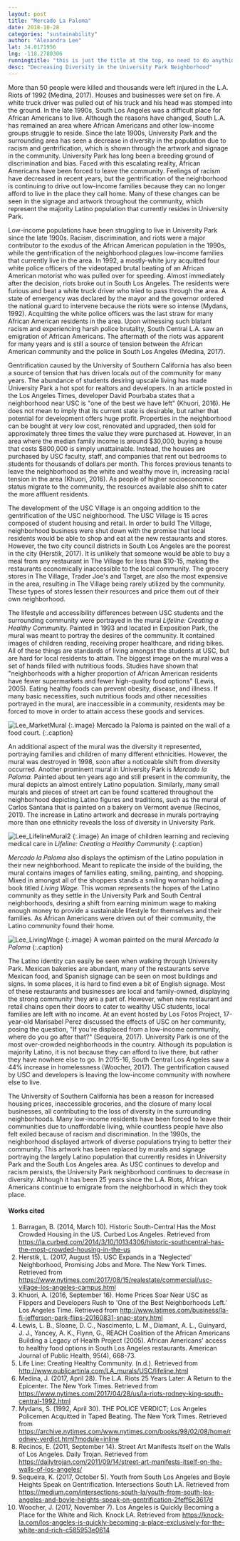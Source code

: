```yaml
---
layout: post
title: "Mercado La Paloma"
date: 2018-10-28
categories: "sustainability" 
author: "Alexandra Lee"
lat: 34.0171956
lng: -118.2780306
runningtitle: "this is just the title at the top, no need to do anything here"
desc: "Decreasing Diversity in the University Park Neighborhood"
---
```


More than 50 people were killed and thousands were left injured in the L.A. Riots of 1992 (Medina, 2017). Houses and businesses were set on fire. A white truck driver was pulled out of his truck and his head was stomped into the ground. In the late 1990s, South Los Angeles was a difficult place for African Americans to live. Although the reasons have changed, South L.A. has remained an area where African Americans and other low-income groups struggle to reside. Since the late 1900s, University Park and the surrounding area has seen a decrease in diversity in the population due to racism and gentrification, which is shown through the artwork and signage in the community. University Park has long been a breeding ground of discrimination and bias. Faced with this escalating reality, African Americans have been forced to leave the community. Feelings of racism have decreased in recent years, but the gentrification of the neighborhood is continuing to drive out low-income families because they can no longer afford to live in the place they call home. Many of these changes can be seen in the signage and artwork throughout the community, which represent the majority Latino population that currently resides in University Park. 

Low-income populations have been struggling to live in University Park since the late 1900s. Racism, discrimination, and riots were a major contributor to the exodus of the African American population in the 1990s, while the gentrification of the neighborhood plagues low-income families that currently live in the area. In 1992, a mostly-white jury acquitted four white police officers of the videotaped brutal beating of an African American motorist who was pulled over for speeding. Almost immediately after the decision, riots broke out in South Los Angeles. The residents were furious and beat a white truck driver who tried to pass through the area. A state of emergency was declared by the mayor and the governor ordered the national guard to intervene because the riots were so intense (Mydans, 1992). Acquitting the white police officers was the last straw for many African American residents in the area. Upon witnessing such blatant racism and experiencing harsh police brutality, South Central L.A. saw an emigration of African Americans. The aftermath of the riots was apparent for many years and is still a source of tension between the African American community and the police in South Los Angeles (Medina, 2017). 

Gentrification caused by the University of Southern California has also been a source of tension that has driven locals out of the community for many years. The abundance of students desiring upscale living has made University Park a hot spot for realtors and developers. In an article posted in the Los Angeles Times, developer David Pourbaba states that a neighborhood near USC is "one of the best we have left" (Khuori, 2016). He does not mean to imply that its current state is desirable, but rather that potential for development offers huge profit. Properties in the neighborhood can be bought at very low cost, renovated and upgraded, then sold for approximately three times the value they were purchased at. However, in an area where the median family income is around $30,000, buying a house that costs $800,000 is simply unattainable. Instead, the houses are purchased by USC faculty, staff, and companies that rent out bedrooms to students for thousands of dollars per month. This forces previous tenants to leave the neighborhood as the white and wealthy move in, increasing racial tension in the area (Khuori, 2016). As people of higher socioeconomic status migrate to the community, the resources available also shift to cater the more affluent residents. 

The development of the USC Village is an ongoing addition to the gentrification of the USC neighborhood. The USC Village is 15 acres composed of student housing and retail. In order to build The Village, neighborhood business were shut down with the promise that local residents would be able to shop and eat at the new restaurants and stores. However, the two city council districts in South Los Angeles are the poorest in the city (Herstik, 2017). It is unlikely that someone would be able to buy a meal from any restaurant in The Village for less than $10-15, making the restaurants economically inaccessible to the local community. The grocery stores in The Village, Trader Joe's and Target, are also the most expensive in the area, resulting in The Village being rarely utilized by the community. These types of stores lessen their resources and price them out of their own neighborhood. 

The lifestyle and accessibility differences between USC students and the surrounding community were portrayed in the mural *Lifeline: Creating a Healthy Community.* Painted in 1993 and located in Exposition Park, the mural was meant to portray the desires of the community. It contained images of children reading, receiving proper healthcare, and riding bikes. All of these things are standards of living amongst the students at USC, but are hard for local residents to attain. The biggest image on the mural was a set of hands filled with nutritious foods. Studies have shown that "neighborhoods with a higher proportion of African American residents have fewer supermarkets and fewer high-quality food options" (Lewis, 2005). Eating healthy foods can prevent obesity, disease, and illness. If many basic necessities, such nutritious foods and other necessities portrayed in the mural, are inaccessible in a community, residents may be forced to move in order to attain access these goods and services. 
   
![Lee_MarketMural](images/Lee_MarketMural.jpg)
   {:.image}
   Mercado la Paloma is painted on the wall of a food court.
   {:.caption} 

An additional aspect of the mural was the diversity it represented, portraying families and children of many different ethnicities. However, the mural was destroyed in 1998, soon after a noticeable shift from diversity occurred. Another prominent mural in University Park is *Mercado la Paloma.* Painted about ten years ago and still present in the community, the mural depicts an almost entirely Latino population. Similarly, many small murals and pieces of street art can be found scattered throughout the neighborhood depicting Latino figures and traditions, such as the mural of Carlos Santana that is painted on a bakery on Vermont avenue (Recinos, 2011). The increase in Latino artwork and decrease in murals portraying more than one ethnicity reveals the loss of diversity in University Park.

![Lee_LifelineMural2](images/Lee_LifelineMural2.jpg)
   {:.image}
   An image of children learning and recieving medical care in *Lifeline: Creating a Healthy Community*
   {:.caption} 

*Mercado la Paloma* also displays the optimism of the Latino population in their new neighborhood. Meant to replicate the inside of the building, the mural contains images of families eating, smiling, painting, and shopping. Mixed in amongst all of the shoppers stands a smiling woman holding a book titled *Living Wage.* This woman represents the hopes of the Latino community as they settle in the University Park and South Central neighborhoods, desiring a shift from earning minimum wage to making enough money to provide a sustainable lifestyle for themselves and their families. As African Americans were driven out of their community, the Latino community found their home. 

![Lee_LivingWage](images/Lee_LivingWage.jpg)
   {:.image}
A woman painted on the mural *Mercado la Paloma*
   {:.caption} 
   
   The Latino identity can easily be seen when walking through University Park. Mexican bakeries are abundant, many of the restaurants serve Mexican food, and Spanish signage can be seen on most buildings and signs. In some places, it is hard to find even a bit of English signage. Most of these restaurants and businesses are local and family-owned, displaying the strong community they are a part of.  However, when new restaurant and retail chains open their doors to cater to wealthy USC students, local families are left with no income. At an event hosted by Los Fotos Project, 17-year-old Marisabel Perez discussed the effects of USC on her community, posing the question, "If you're displaced from a low-income community, where do you go after that?" (Sequeira, 2017). University Park is one of the most over-crowded neighborhoods in the country. Although its population is majority Latino, it is not because they can afford to live there, but rather they have nowhere else to go. In 2015-16, South Central Los Angeles saw a 44% increase in homelessness (Woocher, 2017). The gentrification caused by USC and developers is leaving the low-income community with nowhere else to live. 	

The University of Southern California has been a reason for increased housing prices, inaccessible groceries, and the closure of many local businesses, all contributing to the loss of diversity in the surrounding neighborhoods. Many low-income residents have been forced to leave their communities due to unaffordable living, while countless people have also felt exiled because of racism and discrimination. In the 1990s, the neighborhood displayed artwork of diverse populations trying to better their community. This artwork has been replaced by murals and signage portraying the largely Latino population that currently resides in University Park and the South Los Angeles area. As USC continues to develop and racism persists, the University Park neighborhood continues to decrease in diversity. Although it has been 25 years since the L.A. Riots, African Americans continue to emigrate from the neighborhood in which they took place. 

#### Works cited
 
1. Barragan, B. (2014, March 10). Historic South-Central Has the Most Crowded Housing in the US. Curbed Los Angeles. Retrieved from https://la.curbed.com/2014/3/10/10134306/historic-southcentral-has-the-most-crowded-housing-in-the-us
2. Herstik, L. (2017, August 15). USC Expands in a 'Neglected' Neighborhood, Promising Jobs and More. The New York Times. Retrieved from https://www.nytimes.com/2017/08/15/realestate/commercial/usc-village-los-angeles-campus.html
3. Khuori, A. (2016, September 16). Home Prices Soar Near USC as Flippers and Developers Rush to 'One of the Best Neighborhoods Left.' Los Angeles Time. Retrieved from http://www.latimes.com/business/la-fi-jefferson-park-flips-20160831-snap-story.html
4. Lewis, L. B., Sloane, D. C., Nascimento, L. M., Diamant, A. L., Guinyard, J. J., Yancey, A. K., Flynn, G., REACH Coalition of the African Americans Building a Legacy of Health Project (2005). African Americans' access to healthy food options in South Los Angeles restaurants. American Journal of Public Health, 95(4), 668-73.
5. Life Line: Creating Healthy Community. (n.d.). Retrieved from http://www.publicartinla.com/LA_murals/USC/lifeline.html
6. Medina, J. (2017, April 28). The L.A. Riots 25 Years Later: A Return to the Epicenter. The New York Times. Retrieved from https://www.nytimes.com/2017/04/28/us/la-riots-rodney-king-south-central-1992.html
7. Mydans, S. (1992, April 30). THE POLICE VERDICT; Los Angeles Policemen Acquitted in Taped Beating. The New York Times. Retrieved from https://archive.nytimes.com/www.nytimes.com/books/98/02/08/home/rodney-verdict.html?module=inline
8. Recinos, E. (2011, September 14). Street Art Manifests Itself on the Walls of Los Angeles. Daily Trojan. Retrieved from https://dailytrojan.com/2011/09/14/street-art-manifests-itself-on-the-walls-of-los-angeles/
9. Sequeira, K. (2017, October 5). Youth from South Los Angeles and Boyle Heights Speak on Gentrification. Intersections South LA. Retrieved from https://medium.com/intersections-south-la/youth-from-south-los-angeles-and-boyle-heights-speak-on-gentrification-2feff6c3617d
10. Woocher, J. (2017, November 7). Los Angeles is Quickly Becoming a Place for the White and Rich. Knock LA. Retrieved from https://knock-la.com/los-angeles-is-quickly-becoming-a-place-exclusively-for-the-white-and-rich-c585953e0614
